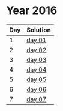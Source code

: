 # Year 2016

| Day | Solution |
| --- | --- |
| 1 | [day 01](/2016/day_01/src/main.rs) |
| 2 | [day 02](/2016/day_02/src/main.rs) |
| 3 | [day 03](/2016/day_03/src/main.rs) |
| 4 | [day 04](/2016/day_04/src/main.rs) |
| 5 | [day 05](/2016/day_05/src/main.rs) |
| 6 | [day 06](/2016/day_06/src/main.rs) |
| 7 | [day 07](/2016/day_07/src/main.rs) |